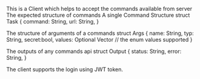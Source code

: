 This is a Client which helps to accept the commands available from server
The expected structure of commands
A single Command Structure
struct Task {
    command: String,
    url: String,
}

The structure of arguments of a commands
struct Args {
    name: String,
    typ: String,
    secret:bool,
    values: Optional Vector<String> // the enum values supported
}

The outputs of any commands api
struct Output {
    status: String,
    error: String,
}

The client supports the login using JWT token.